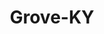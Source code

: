 ---
title: Grove-KY
slug: grove-ky
f_state:
- cms/state/kentucky.md
f_locations:
- cms/payday-loan/advance-til-payday-3457.md
- cms/payday-loan/advance-til-payday-3458.md
- cms/payday-loan/cash-n-advance-7960.md
- cms/payday-loan/ez-cash-17274.md
- cms/payday-loan/ez-cash-17280.md
- cms/payday-loan/kentucky-pay-day-cash-advance-20013.md
- cms/payday-loan/kentucky-pay-day-cash-advance-llc-20014.md
- cms/payday-loan/mr-check-casher-22104.md
- cms/payday-loan/mr-check-casher-22105.md
- cms/payday-loan/q-c-check-cashing-services-24752.md
- cms/payday-loan/qc-check-cashing-services-24763.md
- cms/payday-loan/quick-cash-inc-25043.md
- cms/payday-loan/unbanc-28034.md
- cms/payday-loan/unbanc-28035.md
updated-on: '2024-05-30T13:41:28.615Z'
created-on: '2024-05-30T13:41:28.615Z'
published-on: '2024-05-30T13:54:32.469Z'
f_city: Grove
layout: '[city].html'
tags: city
---